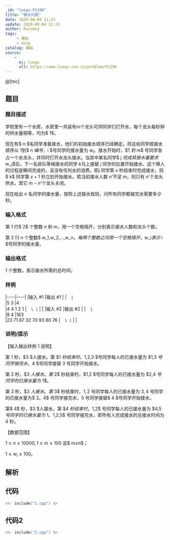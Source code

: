 ```yaml
---
_id: "luogu-P1190"
title: "接水问题"
date: 2020-08-04 11:23
update: 2020-08-04 11:23
author: Rainboy
tags:
     - 模拟
     - noip
catalog: 模拟
source: 
    - 
      oj: luogu
      url: https://www.luogu.com.cn/problem/P1190
---
```


@[toc]

## 题目



### 题目描述

学校里有一个水房，水房里一共装有$m$个龙头可供同学们打开水，每个龙头每秒钟的供水量相等，均为$ 1$。

现在有$ n $名同学准备接水，他们的初始接水顺序已经确定。将这些同学按接水顺序从 $1$到$ n $编号，$i $号同学的接水量为 $w_i$。接水开始时，$1 $到$ m$ 号同学各占一个水龙头，并同时打开水龙头接水。当其中某名同学$ j $完成其接水量要求$ w_j$后，下一名排队等候接水的同学 $k$马上接替 $j$ 同学的位置开始接水。这个换人的过程是瞬间完成的，且没有任何水的浪费。即$j$ 同学第 $x$ 秒结束时完成接水，则$ k$ 同学第 $x+1$ 秒立刻开始接水。若当前接水人数 $n$’不足 $m$，则只有 $n$’个龙头供水，其它 $m-n$’个龙头关闭。

现在给出 $n$ 名同学的接水量，按照上述接水规则，问所有同学都接完水需要多少秒。




### 输入格式
第 $1$ 行$ 2$ 个整数 $n$ 和 $m$，用一个空格隔开，分别表示接水人数和龙头个数。

第 $2$ 行 $n$ 个整数$ w_1,w_2,…,w_n$，每两个整数之间用一个空格隔开，$w_i$表示$ i $号同学的接水量。




### 输出格式

$1$ 个整数，表示接水所需的总时间。




### 样例

|----|----|
|输入 #1  |输出 #1  |
|```  |```  \
|5 3   |4  \
|4 4 1 2 1   |```  \
|```  |   |
|输入 #2  |输出 #2  |
|```  |```  \
|8 4   |163  \
|23 71 87 32 70 93 80 76   |```  \
|```  |   |



### 说明/提示
【输入输出样例 1 说明】

第 $1$ 秒，$3 $人接水。第 $1 $秒结束时，$1,2,3 $号同学每人的已接水量为 $1,3 $号同学接完水，$4 $号同学接替 $3$ 号同学开始接水。

第 $2$ 秒，$3 $人接水。第$ 2$ 秒结束时，$1,2 $号同学每人的已接水量为 $2,4 $号同学的已接水量为$ 1$。

第 $3$ 秒，$3 $人接水。第$ 3$ 秒结束时，$1,2$ 号同学每人的已接水量为 $3,4$ 号同学的已接水量为$ $2。$4$ 号同学接完水，$5$ 号同学接替$ 4 $号同学开始接水。

第$ 4$ 秒，$3 $人接水。第 $4 $秒结束时，$1,2$ 号同学每人的已接水量为 $4,5 $号同学的已接水量为$ 1$。$1,2,5$ 号同学接完水，即所有人完成接水的总接水时间为 $4$ 秒。

【数据范围】

$1≤n≤10000,1≤m≤100$ 且$ m≤n$；

$1≤w_i≤100$。



## 解析


## 代码

```c
<%- include("1.cpp") %>
```

## 代码2

```c
<%- include("2.cpp") %>
```
